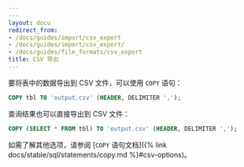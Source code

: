 ```yaml
---
---
layout: docu
redirect_from:
- /docs/guides/import/csv_export
- /docs/guides/import/csv_export/
- /docs/guides/file_formats/csv_export
title: CSV 导出
---
```


要将表中的数据导出到 CSV 文件，可以使用 `COPY` 语句：

```sql
COPY tbl TO 'output.csv' (HEADER, DELIMITER ',');
```

查询结果也可以直接导出到 CSV 文件：

```sql
COPY (SELECT * FROM tbl) TO 'output.csv' (HEADER, DELIMITER ',');
```

如需了解其他选项，请参阅 [`COPY` 语句文档]({% link docs/stable/sql/statements/copy.md %}#csv-options)。